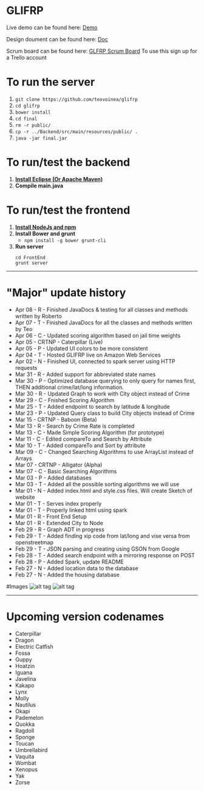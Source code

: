 # GLIFRP
Live demo can be found here:
<a href="http://ec2-35-166-174-199.us-west-2.compute.amazonaws.com:4567/index.html">Demo</a>

Design doument can be found here:
<a href="https://teovoinea.github.io/2XB3DesignDoc">Doc</a>


Scrum board can be found here: 
<a href="https://trello.com/b/YEKUDQie">GLFRP Scrum Board</a>
To use this sign up for a Trello account

# To run the server
1. ```git clone https://github.com/teovoinea/glifrp```
2. ```cd glifrp```
3. ```bower install```
4. ```cd final```
5. ```rm -r public/```
6. ```cp -r ../Backend/src/main/resources/public/ .```
7. ```java -jar final.jar```

# To run/test the backend
1. <a href="https://eclipse.org/downloads/"> **Install Eclipse (Or Apache Maven)** </a>
2. **Compile main.java**

# To run/test the frontend
1. <a href="https://nodejs.org/en/"> **Install NodeJs and npm** </a>
2. **Install Bower and grunt**
	* ```npm install -g bower grunt-cli```
3. **Run server**
	```
	cd FrontEnd
	grunt server
	```
	
___________________________________________________________________________________________
# "Major" update history
* Apr 08 - R - Finished JavaDocs & testing for all classes and methods written by Roberto
* Apr 07 - T - Finished JavaDocs for all the classes and methods written by Teo
* Apr 06 - C - Updated scoring algorithm based on jail time weights
* Apr 05 - CRTNP - Caterpillar (Live)
* Apr 05 - P - Updated UI colors to be more consistent
* Apr 04 - T - Hosted GLIFRP live on Amazon Web Services
* Apr 02 - N - Finished UI, connected to spark server using HTTP requests
* Mar 31 - R - Added support for abbreviated state names
* Mar 30 - P - Optimized database querying to only query for names first, THEN additional crime/lat/long information.
* Mar 30 - R - Updated Graph to work with City object instead of Crime
* Mar 29 - C - Fnished Scoring Algorithm 
* Mar 25 - T - Added endpoint to search by latitude & longitude
* Mar 23 - P - Updated Query class to build City objects instead of Crime
* Mar 15 - CRTNP - Baboon (Beta)
* Mar 13 - R - Search by Crime Rate is completed
* Mar 13 - C - Made Simple Scoring Algorithm (for prototype)
* Mar 11 - C - Edited compareTo and Search by Attribute
* Mar 10 - T - Added compareTo and Sort by attribute
* Mar 09 - C - Changed Searching Algorithms to use ArrayList instead of Arrays
* Mar 07 - CRTNP - Alligator (Alpha)
* Mar 07 - C - Basic Searching Algorithms
* Mar 03 - P - Added databases
* Mar 03 - T - Added all the possible sorting algorithms we will use
* Mar 01 - N - Added index.html and style.css files. Will create Sketch of website
* Mar 01 - T - Serves index properly
* Mar 01 - T - Properly linked html using spark
* Mar 01 - R - Front End Setup
* Mar 01 - R - Extended City to Node
* Feb 29 - R - Graph ADT in progress
* Feb 29 - T - Added finding xip code from lat/long and vise versa from openstreetmap
* Feb 29 - T - JSON parsing and creating using GSON from Google
* Feb 28 - T - Added search endpoint with a mirroring response on POST
* Feb 28 - P - Added Spark, update README
* Feb 27 - N - Added location data to the database
* Feb 27 - N - Added the housing database


#Images
![alt tag](https://raw.githubusercontent.com/teovoinea/GLIFRP/master/GLIFRP.png?token=AHxextkSPxcdws0MSVTnbPST6fBJwKSTks5XHmigwA%3D%3D)
![alt tag](https://raw.githubusercontent.com/teovoinea/GLIFRP/master/glifrp_mobile.png?token=AHxexsbhLkd5KMaIUbrlPVkkycpSzJeBks5XHmjHwA%3D%3D)
_________________________________________________________________________________
# Upcoming version codenames
* Caterpillar
* Dragon
* Electric Catfish
* Fossa
* Guppy
* Hoatzin
* Iguana
* Javelina
* Kakapo
* Lynx
* Molly
* Nautilus
* Okapi
* Pademelon
* Quokka
* Ragdoll
* Sponge
* Toucan
* Umbrellabird
* Vaquita
* Wombat
* Xenopus
* Yak
* Zorse

